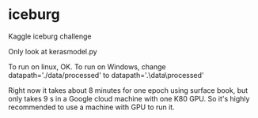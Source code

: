 # iceburg
Kaggle iceburg challenge

Only look at kerasmodel.py

To run on linux, OK.
To run on Windows, change datapath='./data/processed' to datapath='.\data\processed'

Right now it takes about 8 minutes for one epoch using surface book, but only takes 9 s in a Google cloud machine with one K80 GPU. So it's highly recommended to use a machine with GPU to run it.
